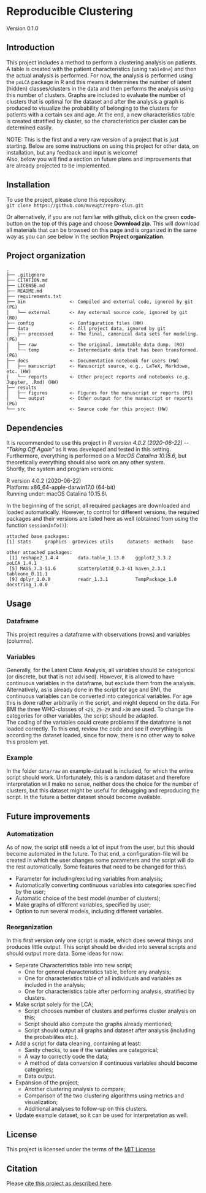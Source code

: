 # Reproducible Clustering

Version 0.1.0


## Introduction

This project includes a method to perform a clustering analysis on patients. A table is created with the patient characteristics (using `tableOne`) and then the actual analysis is performed. For now, the analysis is performed using the `poLCA` package in R and this means it determines the number of latent (hidden) classes/clusters in the data and then performs the analysis using this number of clusters. Graphs are included to evaluate the number of clusters that is optimal for the dataset and after the analysis a graph is produced to visualize the probability of belonging to the clusters for patients with a certain sex and age. At the end, a new characteristics table is created stratified by cluster, so the characteristics per cluster can be determined easily.

NOTE: This is the first and a very raw version of a project that is just starting. Below are some instructions on using this project for other data, on installation, but any feedback and input is welcome!\
Also, below you will find a section on future plans and improvements that are already projected to be implemented.


## Installation

To use the project, please clone this repository: \
`git clone https://github.com/mvvugt/repro-clus.git`

Or alternatively, if you are not familiar with github, click on the green **code**-button on the top of this page and choose **Download zip**. This will download all materials that can be browsed on this page and is organized in the same way as you can see below in the section **Project organization**.


## Project organization

```
.
├── .gitignore
├── CITATION.md
├── LICENSE.md
├── README.md
├── requirements.txt
├── bin                <- Compiled and external code, ignored by git (PG)
│   └── external       <- Any external source code, ignored by git (RO)
├── config             <- Configuration files (HW)
├── data               <- All project data, ignored by git
│   ├── processed      <- The final, canonical data sets for modeling. (PG)
│   ├── raw            <- The original, immutable data dump. (RO)
│   └── temp           <- Intermediate data that has been transformed. (PG)
├── docs               <- Documentation notebook for users (HW)
│   ├── manuscript     <- Manuscript source, e.g., LaTeX, Markdown, etc. (HW)
│   └── reports        <- Other project reports and notebooks (e.g. Jupyter, .Rmd) (HW)
├── results
│   ├── figures        <- Figures for the manuscript or reports (PG)
│   └── output         <- Other output for the manuscript or reports (PG)
└── src                <- Source code for this project (HW)

```


## Dependencies

It is recommended to use this project in _R version 4.0.2 (2020-06-22) -- "Taking Off Again"_ as it was developed and tested in this setting.\
Furthermore, everything is performed on a _MacOS Catalina 10.15.6_, but theoretically everything should also work on any other system. \
Shortly, the system and program versions:

R version 4.0.2 (2020-06-22)\
Platform: x86_64-apple-darwin17.0 (64-bit)\
Running under: macOS Catalina 10.15.6\


In the beginning of the script, all required packages are downloaded and loaded automatically. However, to control for different versions, the required packages and their versions are listed here as well (obtained from using the function `sessionInfo()`):

```
attached base packages:
[1] stats     graphics  grDevices utils     datasets  methods   base     

other attached packages:
 [1] reshape2_1.4.4       data.table_1.13.0    ggplot2_3.3.2        poLCA_1.4.1         
 [5] MASS_7.3-51.6        scatterplot3d_0.3-41 haven_2.3.1          tableone_0.11.1     
 [9] dplyr_1.0.0          readr_1.3.1          TempPackage_1.0      docstring_1.0.0     
```


## Usage

### Dataframe
This project requires a dataframe with observations (rows) and variables (columns).

### Variables
Generally, for the Latent Class Analysis, all variables should be categorical (or discrete, but that is not advised). However, it is allowed to have continuous variables in the dataframe, but exclude them from the analysis. Alternatively, as is already done in the script for age and BMI, the continuous variables can be converted into categorical variables. For age this is done rather arbitrarily in the script, and might depend on the data. For BMI the three WHO-classes of `<25`, `25-29` and `>30` are used. To change the categories for other variables, the script should be adapted.\
The coding of the variables could create problems if the dataframe is not loaded correctly. To this end, review the code and see if everything is according the dataset loaded, since for now, there is no other way to solve this problem yet.

### Example
In the folder `data/raw` an example-dataset is included, for which the entire script should work. Unfortunately, this is a random dataset and therefore interpretation will make no sense, neither does the choice for the number of clusters, but this dataset might be useful for debugging and reproducing the script. In the future a better dataset should become available.


## Future improvements

### Automatization
As of now, the script still needs a lot of input from the user, but this should become automated in the future. To that end, a configuration-file will be created in which the user changes some parameters and the script will do the rest automatically. Some features that need to be changed for this:\

* Parameter for including/excluding variables from analysis;
* Automatically converting continuous variables into categories specified by the user;
* Automatic choice of the best model (number of clusters);
* Make graphs of different variables, specified by user;
* Option to run several models, including different variables.

### Reorganization
In this first version only one script is made, which does several things and produces little output. This script should be divided into several scripts and should output more data. Some ideas for now:

* Seperate Characteristics table into new script;
  - One for general characteristics table, before any analysis;
  - One for characteristics table of all individuals and variables as included in the analysis;
  - One for characteristics table after performing analysis, stratified by clusters.
* Make script solely for the LCA;
  - Script chooses number of clusters and performs cluster analysis on this;
  - Script should also compute the graphs already mentioned;
  - Script should output all graphs and dataset after analysis (including the probabilites etc.).
* Add a script for data cleaning, containing at least:
  - Sanity checks, to see if the variables are categorical;
  - A way to correctly code the data;
  - A method of data conversion if continuous variables should become categories;
  - Data output.
* Expansion of the project;
  - Another clustering analysis to compare;
  - Comparison of the two clustering algorithms using metrics and visualization;
  - Additional analyses to follow-up on this clusters.
* Update example dataset, so it can be used for interpretation as well.


## License

This project is licensed under the terms of the [MIT License](/LICENSE.md)

## Citation

Please [cite this project as described here](/CITATION.md).
